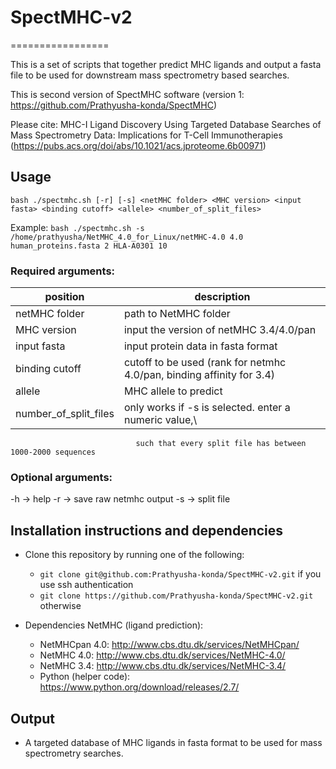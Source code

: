 # SpectMHC-v2
=================

This is a set of scripts that together predict MHC ligands and output a fasta file to be used for downstream mass spectrometry based searches.

This is second version of SpectMHC software (version 1: https://github.com/Prathyusha-konda/SpectMHC)

Please cite: MHC-I Ligand Discovery Using Targeted Database Searches of Mass Spectrometry Data: Implications for T-Cell Immunotherapies (https://pubs.acs.org/doi/abs/10.1021/acs.jproteome.6b00971)

Usage 
------
`bash ./spectmhc.sh [-r] [-s] <netMHC folder> <MHC version> <input fasta> <binding cutoff> <allele> <number_of_split_files>`

Example: `bash ./spectmhc.sh -s /home/prathyusha/NetMHC_4.0_for_Linux/netMHC-4.0 4.0 human_proteins.fasta 2 HLA-A0301 10`

### Required arguments:

position | description
------------------|------------------------------------------------
netMHC folder | path to NetMHC folder
MHC version   | input the version of netMHC 3.4/4.0/pan
input fasta   | input protein data in fasta format
binding cutoff| cutoff to be used (rank for netmhc 4.0/pan, binding affinity for 3.4)
allele        | MHC allele to predict
number_of_split_files | only works if -s is selected. enter a numeric value,\
	   	                        such that every split file has between 1000-2000 sequences
                              
### Optional arguments:
-h -> help
-r -> save raw netmhc output
-s -> split file

Installation instructions and dependencies
--------------

- Clone this repository by running one of the following:
	- `git clone git@github.com:Prathyusha-konda/SpectMHC-v2.git` if you use ssh authentication
	- `git clone https://github.com/Prathyusha-konda/SpectMHC-v2.git` otherwise

- Dependencies
  NetMHC (ligand prediction):
  - NetMHCpan 4.0: http://www.cbs.dtu.dk/services/NetMHCpan/
  - NetMHC 4.0: http://www.cbs.dtu.dk/services/NetMHC-4.0/
  - NetMHC 3.4: http://www.cbs.dtu.dk/services/NetMHC-3.4/
  - Python (helper code): https://www.python.org/download/releases/2.7/


Output
-----

- A targeted database of MHC ligands in fasta format to be used for mass spectrometry searches.
